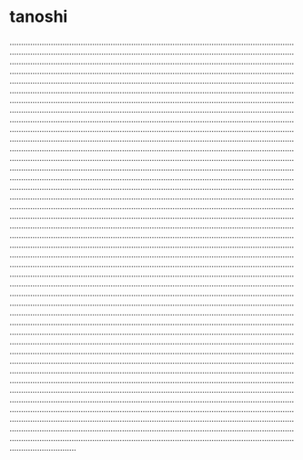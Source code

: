 # tanoshi
.....................................................................................................................................................................................................................................................................................................................................................................................................................................................................................................................................................................................................................................................................................................................................................................................................................................................................................................................................................................................................................................................................................................................................................................................................................................................................................................................................................................................................................................................................................................................................................................................................................................................................................................................................................................................................................................................................................................................................................................................................................................................................................................................................................................................................................................................................................................................................................................................................................................................................................................................................................................................................................................................................................................................................................................................................................................................................................................................................................................................................................................................................................................................................................................................................................................................................................................................................................................................................................................................................................................................................................................................................................................................................................................................................................................................................................................................................................................................................................................................................................................................................................................................................................................................................................................................................................................................................................................................................................................................................................................................................................................................................................................................................................................................................................................................................................................................................................................................................................................................................................................................................................................................................................................................................................................................................................................................................................................................................................................................